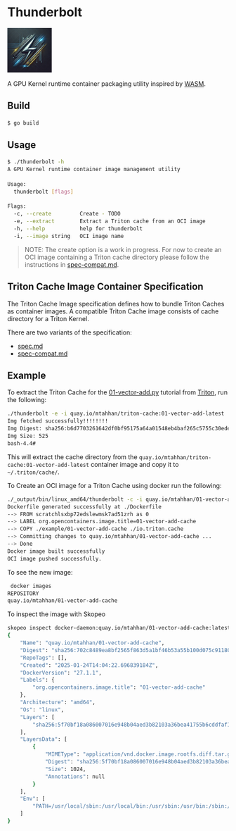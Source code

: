 # Thunderbolt

<img src="logo/thunderbolt.jpeg" alt="thunderbolt" width="20%" height="auto">

A GPU Kernel runtime container packaging utility inspired by
[WASM](https://github.com/solo-io/wasm/blob/master/spec/README.md).

## Build

```bash
$ go build
```

## Usage

```bash
$ ./thunderbolt -h
A GPU Kernel runtime container image management utility

Usage:
  thunderbolt [flags]

Flags:
  -c, --create         Create - TODO
  -e, --extract        Extract a Triton cache from an OCI image
  -h, --help           help for thunderbolt
  -i, --image string   OCI image name
```

> NOTE: The create option is a work in progress. For now
to create an OCI image containing a Triton cache directory
please follow the instructions in
[spec-compat.md](./spec-compat.md).

## Triton Cache Image Container Specification

The Triton Cache Image specification defines how to bundle Triton Caches
as container images. A compatible Triton Cache image consists of cache
directory for a Triton Kernel.

There are two variants of the specification:

- [spec.md](./spec.md)
- [spec-compat.md](./spec-compat.md)

## Example

To extract the Triton Cache for the
[01-vector-add.py](https://github.com/triton-lang/triton/blob/main/python/tutorials/01-vector-add.py)
tutorial from [Triton](https://github.com/triton-lang/triton), run the following:

```bash
./thunderbolt -e -i quay.io/mtahhan/triton-cache:01-vector-add-latest
Img fetched successfully!!!!!!!!
Img Digest: sha256:b6d7703261642df0bf95175a64a01548eb4baf265c5755c30ede0fea03cd5d97
Img Size: 525
bash-4.4#
```
This will extract the cache directory from the `quay.io/mtahhan/triton-cache:01-vector-add-latest`
container image and copy it to  `~/.triton/cache/`.

To Create an OCI image for a Triton Cache using docker run the following:

```bash
./_output/bin/linux_amd64/thunderbolt -c -i quay.io/mtahhan/01-vector-add-cache -d ./example/01-vector-add-cache
Dockerfile generated successfully at ./Dockerfile
--> FROM scratchlsxbp72edslewmsk7ad51zrh as 0
--> LABEL org.opencontainers.image.title=01-vector-add-cache
--> COPY ./example/01-vector-add-cache ./io.triton.cache
--> Committing changes to quay.io/mtahhan/01-vector-add-cache ...
--> Done
Docker image built successfully
OCI image pushed successfully.
```

To see the new image:

```bash
 docker images
REPOSITORY                                                                                TAG                   IMAGE ID       CREATED          SIZE
quay.io/mtahhan/01-vector-add-cache                                                       latest                32572653bbbd   5 minutes ago    0B
```

To inspect the image with Skopeo

```bash
skopeo inspect docker-daemon:quay.io/mtahhan/01-vector-add-cache:latest
{
    "Name": "quay.io/mtahhan/01-vector-add-cache",
    "Digest": "sha256:702c8489ea8bf2565f863d5a1bf46b53a55b100d075c9118072ff812a57ff8b2",
    "RepoTags": [],
    "Created": "2025-01-24T14:04:22.696839184Z",
    "DockerVersion": "27.1.1",
    "Labels": {
        "org.opencontainers.image.title": "01-vector-add-cache"
    },
    "Architecture": "amd64",
    "Os": "linux",
    "Layers": [
        "sha256:5f70bf18a086007016e948b04aed3b82103a36bea41755b6cddfaf10ace3c6ef"
    ],
    "LayersData": [
        {
            "MIMEType": "application/vnd.docker.image.rootfs.diff.tar.gzip",
            "Digest": "sha256:5f70bf18a086007016e948b04aed3b82103a36bea41755b6cddfaf10ace3c6ef",
            "Size": 1024,
            "Annotations": null
        }
    ],
    "Env": [
        "PATH=/usr/local/sbin:/usr/local/bin:/usr/sbin:/usr/bin:/sbin:/bin"
    ]
}
```
